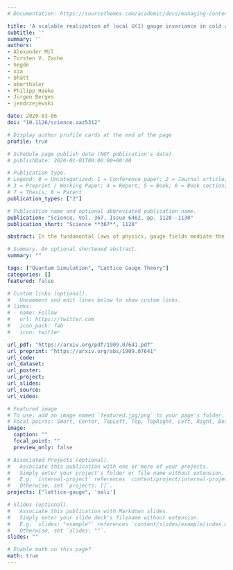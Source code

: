 ```yaml
---
# Documentation: https://sourcethemes.com/academic/docs/managing-content/

title: 'A scalable realization of local U(1) gauge invariance in cold atomic mixtures'
subtitle: ''
summary: ''
authors:
- Alexander Mil
- Torsten V. Zache
- hegde
- xia
- bhatt
- oberthaler
- Philipp Hauke
- Jürgen Berges
- jendrzejewski

date: 2020-03-06
doi: "10.1126/science.aaz5312"

# Display author profile cards at the end of the page
profile: true

# Schedule page publish date (NOT publication's date).
# publishDate: 2020-01-01T00:00:00+00:00

# Publication type.
# Legend: 0 = Uncategorized; 1 = Conference paper; 2 = Journal article;
# 3 = Preprint / Working Paper; 4 = Report; 5 = Book; 6 = Book section;
# 7 = Thesis; 8 = Patent
publication_types: ["2"]

# Publication name and optional abbreviated publication name.
publication: "Science, Vol. 367, Issue 6482, pp. 1128--1130"
publication_short: "Science **367**, 1128"

abstract: In the fundamental laws of physics, gauge fields mediate the interaction between charged particles. An example is quantum electrodynamics -- the theory of electrons interacting with the electromagnetic field -- based on $U(1)$ gauge symmetry. Solving such gauge theories is in general a hard problem for classical computational techniques. While quantum computers suggest a way forward, it is difficult to build large-scale digital quantum devices required for complex simulations. Here, we propose a fully scalable analog quantum simulator of a $U(1)$ gauge theory in one spatial dimension. To engineer the local gauge symmetry, we employ inter-species spin-changing collisions in an atomic mixture. We demonstrate the experimental realization of the elementary building block as a key step towards a platform for large-scale quantum simulations of continuous gauge theories.

# Summary. An optional shortened abstract.
summary: ""

tags: ["Quantum Simulation", "Lattice Gauge Theory"]
categories: []
featured: false

# Custom links (optional).
#   Uncomment and edit lines below to show custom links.
# links:
# - name: Follow
#   url: https://twitter.com
#   icon_pack: fab
#   icon: twitter

url_pdf: "https://arxiv.org/pdf/1909.07641.pdf"
url_preprint: "https://arxiv.org/abs/1909.07641"
url_code:
url_dataset:
url_poster:
url_project:
url_slides:
url_source:
url_video:

# Featured image
# To use, add an image named `featured.jpg/png` to your page's folder.
# Focal points: Smart, Center, TopLeft, Top, TopRight, Left, Right, BottomLeft, Bottom, BottomRight.
image:
  caption: ""
  focal_point: ""
  preview_only: false

# Associated Projects (optional).
#   Associate this publication with one or more of your projects.
#   Simply enter your project's folder or file name without extension.
#   E.g. `internal-project` references `content/project/internal-project/index.md`.
#   Otherwise, set `projects: []`.
projects: ["lattice-gauge", 'nali']

# Slides (optional).
#   Associate this publication with Markdown slides.
#   Simply enter your slide deck's filename without extension.
#   E.g. `slides: "example"` references `content/slides/example/index.md`.
#   Otherwise, set `slides: ""`.
slides: ""

# Enable math on this page?
math: true
---
```

